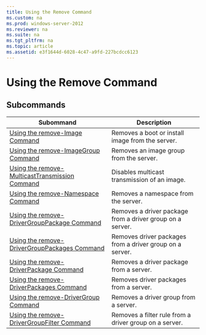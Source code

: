 ```yaml
---
title: Using the Remove Command
ms.custom: na
ms.prod: windows-server-2012
ms.reviewer: na
ms.suite: na
ms.tgt_pltfrm: na
ms.topic: article
ms.assetid: e3f1644d-6028-4c47-a9fd-227bcdcc6123
---
```

# Using the Remove Command

## Subcommands

|Subommand|Description|
|-------------|---------------|
|[Using the remove-Image Command](using-the-remove-command/Using-the-remove-Image-Command.md)|Removes a boot or install image from the server.|
|[Using the remove-ImageGroup Command](using-the-remove-command/Using-the-remove-ImageGroup-Command.md)|Removes an image group from the server.|
|[Using the remove-MulticastTransmission Command](using-the-remove-command/Using-the-remove-MulticastTransmission-Command.md)|Disables multicast transmission of an image.|
|[Using the remove-Namespace Command](using-the-remove-command/Using-the-remove-Namespace-Command.md)|Removes a namespace from the server.|
|[Using the remove-DriverGroupPackage Command](using-the-remove-command/Using-the-remove-DriverGroupPackage-Command.md)|Removes a driver package from a driver group on a server.|
|[Using the remove-DriverGroupPackages Command](using-the-remove-command/Using-the-remove-DriverGroupPackages-Command.md)|Removes driver packages from a driver group on a server.|
|[Using the remove-DriverPackage Command](using-the-remove-command/Using-the-remove-DriverPackage-Command.md)|Removes a driver package from a server.|
|[Using the remove-DriverPackages Command](using-the-remove-command/Using-the-remove-DriverPackages-Command.md)|Removes driver packages from a server.|
|[Using the remove-DriverGroup Command](using-the-remove-command/Using-the-remove-DriverGroup-Command.md)|Removes a driver group from a server.|
|[Using the remove-DriverGroupFilter Command](using-the-remove-command/Using-the-remove-DriverGroupFilter-Command.md)|Removes a filter rule from a driver group on a server.|



